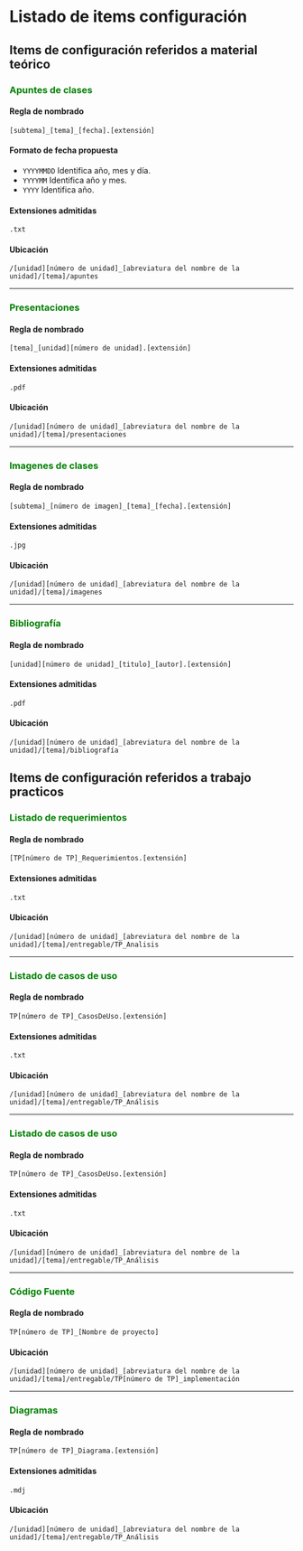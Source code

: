 # Listado de items configuración

## Items de configuración referidos a material teórico

### <span style="color: green">Apuntes de clases </span>

#### Regla de nombrado
`[subtema]_[tema]_[fecha].[extensión]`

#### Formato de fecha propuesta
  - `YYYYMMDD` Identifica año, mes y día.
  - `YYYYMM` Identifica año y mes.
  - `YYYY` Identifica año.

#### Extensiones admitidas
`.txt`

#### Ubicación
`/[unidad][número de unidad]_[abreviatura del nombre de la unidad]/[tema]/apuntes`

___

### <span style="color: green">Presentaciones </span>

#### Regla de nombrado
`[tema]_[unidad][número de unidad].[extensión]`

#### Extensiones admitidas
`.pdf`

#### Ubicación
`/[unidad][número de unidad]_[abreviatura del nombre de la unidad]/[tema]/presentaciones`

___

### <span style="color: green">Imagenes de clases </span>

#### Regla de nombrado
`[subtema]_[número de imagen]_[tema]_[fecha].[extensión]`

#### Extensiones admitidas
`.jpg`

#### Ubicación
`/[unidad][número de unidad]_[abreviatura del nombre de la unidad]/[tema]/imagenes`

___

### <span style="color: green">Bibliografía </span>

#### Regla de nombrado
`[unidad][número de unidad]_[titulo]_[autor].[extensión]`

#### Extensiones admitidas
`.pdf`

#### Ubicación
`/[unidad][número de unidad]_[abreviatura del nombre de la unidad]/[tema]/bibliografía`

## Items de configuración referidos a trabajo practicos

### <span style="color: green">Listado de requerimientos </span>

#### Regla de nombrado
`[TP[número de TP]_Requerimientos.[extensión]`

#### Extensiones admitidas
`.txt`

#### Ubicación
`/[unidad][número de unidad]_[abreviatura del nombre de la unidad]/[tema]/entregable/TP_Analisis`

___

### <span style="color: green">Listado de casos de uso </span>

#### Regla de nombrado
`TP[número de TP]_CasosDeUso.[extensión]`

#### Extensiones admitidas
`.txt`

#### Ubicación
`/[unidad][número de unidad]_[abreviatura del nombre de la unidad]/[tema]/entregable/TP_Análisis`

___

### <span style="color: green">Listado de casos de uso </span>

#### Regla de nombrado
`TP[número de TP]_CasosDeUso.[extensión]`

#### Extensiones admitidas
`.txt`

#### Ubicación
`/[unidad][número de unidad]_[abreviatura del nombre de la unidad]/[tema]/entregable/TP_Análisis`

___

### <span style="color: green">Código Fuente </span>

#### Regla de nombrado
`TP[número de TP]_[Nombre de proyecto]`

#### Ubicación
`/[unidad][número de unidad]_[abreviatura del nombre de la unidad]/[tema]/entregable/TP[número de TP]_implementación`

___

### <span style="color: green">Diagramas </span>

#### Regla de nombrado
`TP[número de TP]_Diagrama.[extensión]`

#### Extensiones admitidas
`.mdj`

#### Ubicación
`/[unidad][número de unidad]_[abreviatura del nombre de la unidad]/[tema]/entregable/TP_Análisis`